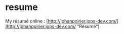 resume
======
My résumé online : [http://johanpoirier.jops-dev.com/](http://johanpoirier.jops-dev.com/ "Résumé")
